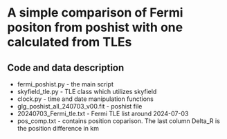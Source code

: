 # A simple comparison of Fermi positon from poshist with one calculated from TLEs

## Code and data description

- fermi_poshist.py - the main script
- skyfield_tle.py - TLE class which utilizes skyfield
- clock.py - time and date manipulation functions
- glg_poshist_all_240703_v00.fit - poshist file
- 20240703_Fermi_tle.txt - Fermi TLE list around 2024-07-03
- pos_comp.txt - contains position coparison. The last column Delta_R is the position difference in km
